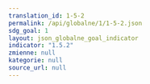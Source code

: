 ```yaml
---
translation_id: 1-5-2
permalink: /api/globalne/1/1-5-2.json
sdg_goal: 1
layout: json_globalne_goal_indicator
indicator: "1.5.2"
zmienne: null
kategorie: null
source_url: null
---
```

